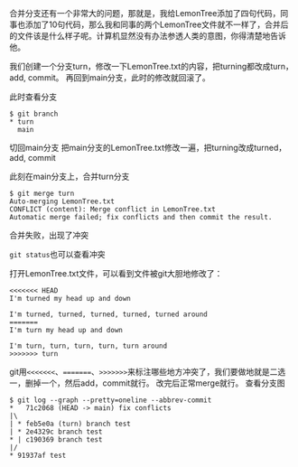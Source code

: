 合并分支还有一个非常大的问题，那就是，我给LemonTree添加了四句代码，同事也添加了10句代码，那么我和同事的两个LemonTree文件就不一样了，合并后的文件该是什么样子呢。计算机显然没有办法参透人类的意图，你得清楚地告诉他。

我们创建一个分支turn，修改一下LemonTree.txt的内容，把turning都改成turn，add, commit。
再回到main分支，此时的修改就回滚了。

此时查看分支
```
$ git branch
* turn
  main
```
切回main分支
把main分支的LemonTree.txt修改一遍，把turning改成turned，add, commit

此刻在main分支上，合并turn分支
```
$ git merge turn
Auto-merging LemonTree.txt
CONFLICT (content): Merge conflict in LemonTree.txt
Automatic merge failed; fix conflicts and then commit the result.
```
合并失败，出现了冲突

`git status`也可以查看冲突

打开LemonTree.txt文件，可以看到文件被git大胆地修改了：
```
<<<<<<< HEAD
I'm turned my head up and down

I'm turned, turned, turned, turned, turned around
=======
I'm turn my head up and down

I'm turn, turn, turn, turn, turn around
>>>>>>> turn
```
git用`<<<<<<<`、`=======`、`>>>>>>>`来标注哪些地方冲突了，我们要做地就是二选一，删掉一个，然后add，commit就行。
改完后正常merge就行。
查看分支图
```
$ git log --graph --pretty=oneline --abbrev-commit
*   71c2068 (HEAD -> main) fix conflicts
|\
| * feb5e0a (turn) branch test
| * 2e4329c branch test
* | c190369 branch test
|/
* 91937af test
```
